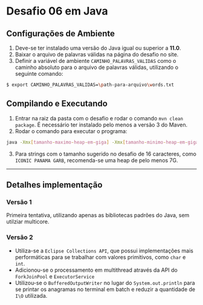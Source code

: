 # Desafio 06 em Java

## Configurações de Ambiente
1. Deve-se ter instalado uma versão do Java igual ou superior a **11.0**.
2. Baixar o arquivo de palavras válidas na página do desafio no site.
3. Definir a variável de ambiente `CAMINHO_PALAVRAS_VALIDAS` como o caminho absoluto para o arquivo de palavras válidas, utilizando o seguinte comando:
```sh
$ export CAMINHO_PALAVRAS_VALIDAS=\path-para-arquivo\words.txt
```

## Compilando e Executando
1. Entrar na raiz da pasta com o desafio e rodar o comando `mvn clean package`. É necessário ter instalado pelo menos a versão 3 do Maven.
2. Rodar o comando para executar o programa:
```sh
java -Xmx[tamanho-maximo-heap-em-giga] -Xmx[tamanho-minimo-heap-em-giga] -jar target/Desafio6-2-0.jar [lista-de-palavras]
```
3. Para strings com o tamanho sugerido no desafio de 16 caracteres, como `ICONIC PANAMA GARB`, recomenda-se uma heap de pelo menos 7G.

---

## Detalhes implementação
### Versão 1
Primeira tentativa, utilizando apenas as bibliotecas padrões do Java, sem utilziar multicore.

### Versão 2
- Utiliza-se a `Eclipse Collections API`, que possui implementações mais performáticas para se trabalhar com valores primitivos, como `char` e `int`.
- Adicionou-se o processamento em multithread através da API do `ForkJoinPool` e `ExecutorService`
- Utilizou-se o `BufferedOutputWriter` no lugar do `System.out.println` para se printar os anagramas no terminal em batch e reduzir a quantidade de `I\O` utilizada.